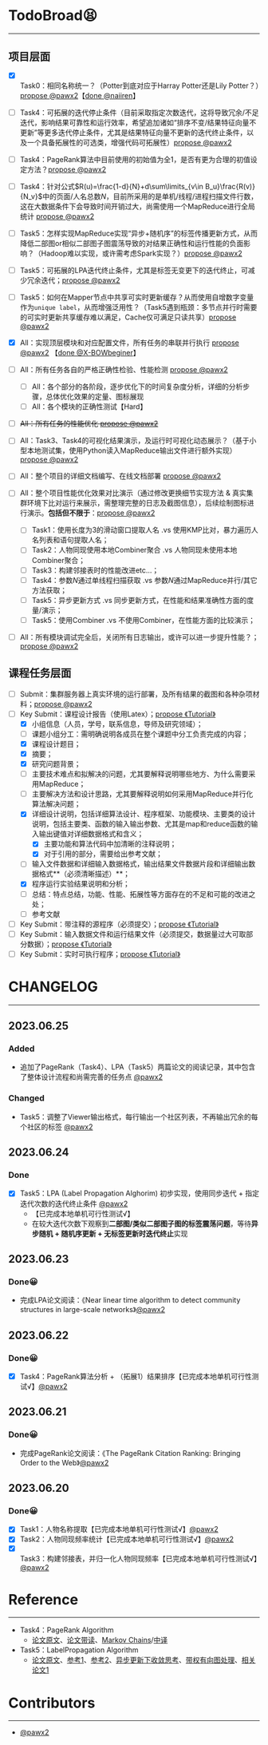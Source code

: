 # TodoBroad😫

------

## 项目层面

- [x] Task0：相同名称统一？（Potter到底对应于Harray Potter还是Lily Potter？）[propose @pawx2](https://github.com/pawx2)【[done @naiiren](https://github.com/naiiren)】
- [ ] Task4：可拓展的迭代停止条件（目前采取指定次数迭代，这将导致冗余/不足迭代，影响结果可靠性和运行效率，希望追加诸如“排序不变/结果特征向量不更新”等更多迭代停止条件，尤其是结果特征向量不更新的迭代终止条件，以及一个具备拓展性的可选类，增强代码可拓展性）[propose @pawx2](https://github.com/pawx2)
- [ ] Task4：PageRank算法中目前使用的初始值为全1，是否有更为合理的初值设定方法？[propose @pawx2](https://github.com/pawx2)
- [ ] Task4：针对公式$R(u)=\frac{1-d}{N}+d\sum\limits_{v\in B_u}\frac{R(v)}{N_v}$中的页面/人名总数$N$，目前所采用的是单机/线程/进程扫描文件行数，这在大数据条件下会导致时间开销过大，尚需使用一个MapReduce进行全局统计 [propose @pawx2](https://github.com/pawx2)
- [ ] Task5：怎样实现MapReduce实现“异步+随机序”的标签传播更新方式，从而降低二部图or相似二部图子图震荡导致的对结果正确性和运行性能的负面影响？（Hadoop难以实现，或许需考虑Spark实现？）[propose @pawx2](https://github.com/pawx2)
- [ ] Task5：可拓展的LPA迭代终止条件，尤其是标签无变更下的迭代终止，可减少冗余迭代；[propose @pawx2](https://github.com/pawx2)
- [ ] Task5：如何在Mapper节点中共享可实时更新缓存？从而使用自增数字变量作为`unique label`，从而增强泛用性？（Task5遇到瓶颈：多节点并行时需要的可实时更新共享缓存难以满足，Cache仅可满足只读共享）[propose @pawx2](https://github.com/pawx2)
- [x] All：实现顶层模块和对应配置文件，所有任务的串联并行执行 [propose @pawx2](https://github.com/pawx2) 【[done @X-BOWbeginer](https://github.com/X-BOWbeginer)】
- [ ] All：所有任务各自的严格正确性检验、性能检测 [propose @pawx2](https://github.com/pawx2)
    - [ ] All：各个部分的各阶段，逐步优化下的时间复杂度分析，详细的分析步骤，总体优化效果的定量、图标展现
    - [ ] All：各个模块的正确性测试【Hard】
- [ ] ~~All：所有任务的性能优化 [propose @pawx2](https://github.com/pawx2)~~
- [ ] All：Task3、Task4的可视化结果演示，及运行时可视化动态展示？（基于小型本地测试集，使用Python读入MapReduce输出文件进行额外实现）[propose @pawx2](https://github.com/pawx2)
- [ ] All：整个项目的详细文档编写、在线文档部署 [propose @pawx2](https://github.com/pawx2)
- [ ] All：整个项目性能优化效果对比演示（通过修改更换细节实现方法 & 真实集群环境下比对运行来展示，需整理完整的日志及截图信息），后续绘制图标进行演示。**包括但不限于**：[propose @pawx2](https://github.com/pawx2)
    - [ ] Task1：使用长度为3的滑动窗口提取人名 .vs 使用KMP比对，暴力遍历人名列表和语句提取人名；
    - [ ] Task2：人物同现使用本地Combiner聚合 .vs 人物同现未使用本地Combiner聚合；
    - [ ] Task3：构建邻接表时的性能改进etc…；
    - [ ] Task4：参数$N$通过单线程扫描获取 .vs 参数$N$通过MapReduce并行/其它方法获取；
    - [ ] Task5：异步更新方式 .vs 同步更新方式，在性能和结果准确性方面的度量/演示；
    - [ ] Task5：使用Combiner .vs 不使用Combiner，在性能方面的比较演示；
- [ ] All：所有模块调试完全后，关闭所有日志输出，或许可以进一步提升性能？；[propose @pawx2](https://github.com/pawx2)


## 课程任务层面

- [ ] Submit：集群服务器上真实环境的运行部署，及所有结果的截图和各种杂项材料；[propose @pawx2](https://github.com/pawx2)
- [ ] Key Submit：课程设计报告（使用Latex）；[propose 《Tutorial》]()
    - [x] 小组信息（人员，学号，联系信息，导师及研究领域）；
    - [ ] 课题小组分工：需明确说明各成员在整个课题中分工负责完成的内容；
    - [x] 课程设计题目；
    - [x] 摘要；
    - [x] 研究问题背景；
    - [ ] 主要技术难点和拟解决的问题，尤其要解释说明哪些地方、为什么需要采用MapReduce；
    - [ ] 主要解决方法和设计思路，尤其要解释说明如何采用MapReduce并行化算法解决问题；
    - [x] 详细设计说明，包括详细算法设计、程序框架、功能模块、主要类的设计说明，包括主要类、函数的输入输出参数、尤其是map和reduce函数的输入输出键值对详细数据格式和含义；
        - [x] 主要功能和算法代码中加清晰的注释说明；
        - [x] 对于引用的部分，需要给出参考文献；

    - [ ] 输入文件数据和详细输入数据格式，输出结果文件数据片段和详细输出数据格式**（必须清晰描述）**；
    - [x] 程序运行实验结果说明和分析；
    - [ ] 总结：特点总结，功能、性能、拓展性等方面存在的不足和可能的改进之处；
    - [ ] 参考文献
- [ ] Key Submit：带注释的源程序（必须提交）；[propose 《Tutorial》]()
- [ ] Key Submit：输入数据文件和运行结果文件（必须提交，数据量过大可取部分数据）；[propose 《Tutorial》]()
- [ ] Key Submit：实时可执行程序；[propose 《Tutorial》]()

# CHANGELOG

------

## 2023.06.25

### Added

- 追加了PageRank（Task4）、LPA（Task5）两篇论文的阅读记录，其中包含了整体设计流程和尚需完善的任务点 [@pawx2](https://github.com/pawx2)

### Changed

- Task5：调整了Viewer输出格式，每行输出一个社区列表，不再输出冗余的每个社区的标签 [@pawx2](https://github.com/pawx2)

## 2023.06.24

### Done

- [x] Task5：LPA (Label Propagation Alghorim) 初步实现，使用同步迭代 + 指定迭代次数的迭代终止条件 [@pawx2](https://github.com/pawx2)
    - 【已完成本地单机可行性测试√】
    - 在较大迭代次数下观察到**二部图/类似二部图子图的标签震荡问题**，等待**异步随机 + 随机序更新 + 无标签更新时迭代终止**实现

## 2023.06.23

### Done😀

- 完成LPA论文阅读：《Near linear time algorithm to detect community structures in large-scale networks》[@pawx2](https://github.com/pawx2)

## 2023.06.22

### Done😀

- [x] Task4：PageRank算法分析 + （拓展1）结果排序【已完成本地单机可行性测试√】[@pawx2](https://github.com/pawx2)

## 2023.06.21

### Done😀

- 完成PageRank论文阅读：《The PageRank Citation Ranking: Bringing Order to the Web》[@pawx2](https://github.com/pawx2)

## 2023.06.20

### Done😀

- [x] Task1：人物名称提取【已完成本地单机可行性测试√】[@pawx2](https://github.com/pawx2)
- [x] Task2：人物同现频率统计【已完成本地单机可行性测试√】[@pawx2](https://github.com/pawx2)
- [x] Task3：构建邻接表，并归一化人物同现频率【已完成本地单机可行性测试√】[@pawx2](https://github.com/pawx2)

# Reference

------

- Task4：PageRank Algorithm
    - [论文原文](http://web.mit.edu/6.033/2004/wwwdocs/papers/page98pagerank.pdf)、[论文带读](https://zhuanlan.zhihu.com/p/120962803)、[Markov Chains](https://www.youtube.com/watch?v=i3AkTO9HLXo&t=1s)/[中译](https://www.bilibili.com/video/BV1xa4y1w7aT/?spm_id_from=333.1007.tianma.2-2-4.click&vd_source=2a11f9f700546028a49b63c0d54f4bda)
- Task5：LabelPropagation Algorithm
    - [论文原文](https://journals.aps.org/pre/abstract/10.1103/PhysRevE.76.036106)、[参考1](https://www.cnblogs.com/LittleHann/p/10699988.html)、[参考2](https://blog.csdn.net/u013385018/article/details/95447955)、[异步更新下收敛思考](https://www.zhihu.com/question/277808560)、[带权有向图处理](https://blog.csdn.net/google19890102/article/details/51558148)、[相关论文1](https://proceedings.neurips.cc/paper_files/paper/2003/file/87682805257e619d49b8e0dfdc14affa-Paper.pdf)

# Contributors

------

- [@pawx2](https://github.com/pawx2)



